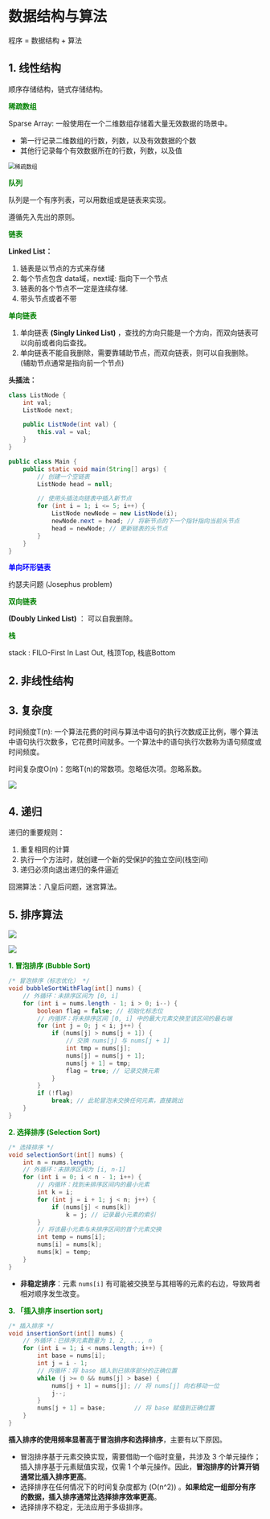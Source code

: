 # 数据结构与算法

程序 = 数据结构 + 算法

## 1. 线性结构

顺序存储结构，链式存储结构。

<font color=green>**稀疏数组**</font>

Sparse Array:  一般使用在一个二维数组存储着大量无效数据的场景中。

- 第一行记录二维数组的行数，列数，以及有效数据的个数
- 其他行记录每个有效数据所在的行数，列数，以及值

<img src="../imgs/algorithm/sparsearray.jpg" alt="稀疏数组" style="zoom:80%;" />

<font color=green>**队列**</font>

队列是一个有序列表，可以用数组或是链表来实现。

遵循先入先出的原则。

<font color=green>**链表**</font>

**Linked List：**

1. 链表是以节点的方式来存储
2. 每个节点包含 data域，next域: 指向下一个节点
3. 链表的各个节点不一定是连续存储.
4. 带头节点或者不带

<font color=green>**单向链表**</font>

1. 单向链表 **(Singly Linked List)** ，查找的方向只能是一个方向，而双向链表可以向前或者向后查找。
2. 单向链表不能自我删除，需要靠辅助节点，而双向链表，则可以自我删除。(辅助节点通常是指向前一个节点)

**头插法：**

```java
class ListNode {
    int val;
    ListNode next;

    public ListNode(int val) {
        this.val = val;
    }
}

public class Main {
    public static void main(String[] args) {
        // 创建一个空链表
        ListNode head = null;

        // 使用头插法向链表中插入新节点
        for (int i = 1; i <= 5; i++) {
            ListNode newNode = new ListNode(i);
            newNode.next = head; // 将新节点的下一个指针指向当前头节点
            head = newNode; // 更新链表的头节点
        }
    }
}
```

<font color=blue>**单向环形链表**</font>

约瑟夫问题 (Josephus problem)

<font color=green>**双向链表**</font>

**(Doubly Linked List)** ： 可以自我删除。

<font color=green>**栈**</font>

stack : FILO-First In Last Out,  栈顶Top,  栈底Bottom

## 2. 非线性结构

## 3. 复杂度

时间频度T(n): 一个算法花费的时间与算法中语句的执行次数成正比例，哪个算法中语句执行次数多，它花费时间就多。一个算法中的语句执行次数称为语句频度或时间频度。

时间复杂度O(n)：忽略T(n)的常数项。忽略低次项。忽略系数。

![](../imgs/algorithm/timecomplex.jpg)



## 4. 递归

递归的重要规则：

1. 重复相同的计算
2. 执行一个方法时，就创建一个新的受保护的独立空间(栈空间)
3. 递归必须向退出递归的条件逼近

回溯算法：八皇后问题，迷宫算法。

## 5. 排序算法

![](../imgs/algorithm/sort.jpg)

![](../imgs/algorithm/complex8.png)

<font color=green>**1. 冒泡排序 (Bubble Sort)**</font>

```java
/* 冒泡排序（标志优化） */
void bubbleSortWithFlag(int[] nums) {
    // 外循环：未排序区间为 [0, i]
    for (int i = nums.length - 1; i > 0; i--) {
        boolean flag = false; // 初始化标志位
        // 内循环：将未排序区间 [0, i] 中的最大元素交换至该区间的最右端
        for (int j = 0; j < i; j++) {
            if (nums[j] > nums[j + 1]) {
                // 交换 nums[j] 与 nums[j + 1]
                int tmp = nums[j];
                nums[j] = nums[j + 1];
                nums[j + 1] = tmp;
                flag = true; // 记录交换元素
            }
        }
        if (!flag)
            break; // 此轮冒泡未交换任何元素，直接跳出
    }
}
```

<font color=green>**2. 选择排序 (Selection Sort)**</font>

```java
/* 选择排序 */
void selectionSort(int[] nums) {
    int n = nums.length;
    // 外循环：未排序区间为 [i, n-1]
    for (int i = 0; i < n - 1; i++) {
        // 内循环：找到未排序区间内的最小元素
        int k = i;
        for (int j = i + 1; j < n; j++) {
            if (nums[j] < nums[k])
                k = j; // 记录最小元素的索引
        }
        // 将该最小元素与未排序区间的首个元素交换
        int temp = nums[i];
        nums[i] = nums[k];
        nums[k] = temp;
    }
}
```

- **非稳定排序**：元素 `nums[i]` 有可能被交换至与其相等的元素的右边，导致两者相对顺序发生改变。

<font color=green>**3. 「插入排序 insertion sort」**</font>

```java
/* 插入排序 */
void insertionSort(int[] nums) {
    // 外循环：已排序元素数量为 1, 2, ..., n
    for (int i = 1; i < nums.length; i++) {
        int base = nums[i];
        int j = i - 1;
        // 内循环：将 base 插入到已排序部分的正确位置
        while (j >= 0 && nums[j] > base) {
            nums[j + 1] = nums[j]; // 将 nums[j] 向右移动一位
            j--;
        }
        nums[j + 1] = base;        // 将 base 赋值到正确位置
    }
}
```

**插入排序的使用频率显著高于冒泡排序和选择排序**，主要有以下原因。

- 冒泡排序基于元素交换实现，需要借助一个临时变量，共涉及 3 个单元操作；插入排序基于元素赋值实现，仅需 1 个单元操作。因此，**冒泡排序的计算开销通常比插入排序更高**。
- 选择排序在任何情况下的时间复杂度都为 \(O(n^2)\) 。**如果给定一组部分有序的数据，插入排序通常比选择排序效率更高**。
- 选择排序不稳定，无法应用于多级排序。

